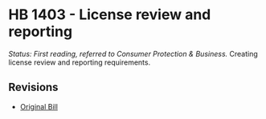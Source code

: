 # HB 1403 - License review and reporting
*Status: First reading, referred to Consumer Protection & Business.*
Creating license review and reporting requirements.

## Revisions
* [Original Bill](1/)